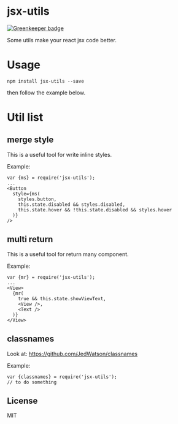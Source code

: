 # jsx-utils

[![Greenkeeper badge](https://badges.greenkeeper.io/yujiangshui/jsx-utils.svg)](https://greenkeeper.io/)

Some utils make your react jsx code better.

# Usage

```
npm install jsx-utils --save
```

then follow the example below.

# Util list

## merge style

This is a useful tool for write inline styles.

Example:

```
var {ms} = require('jsx-utils');
...
<Button
  style={ms(
    styles.button,
    this.state.disabled && styles.disabled,
    this.state.hover && !this.state.disabled && styles.hover
  )}
/>
```

## multi return

This is a useful tool for return many component.

Example:

```
var {mr} = require('jsx-utils');
...
<View>
  {mr(
    true && this.state.showViewText,
    <View />,
    <Text />
  )}
</View>
```

## classnames

Look at: https://github.com/JedWatson/classnames

Example:

```
var {classnames} = require('jsx-utils');
// to do something
```

## License

MIT